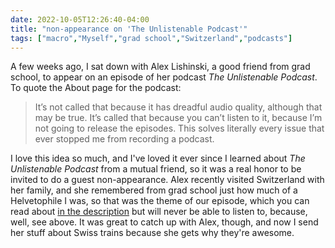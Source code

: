 ```yaml
---
date: 2022-10-05T12:26:40-04:00
title: "non-appearance on 'The Unlistenable Podcast'"
tags: ["macro","Myself","grad school","Switzerland","podcasts"]
---
```

A few weeks ago, I sat down with Alex Lishinski, a good friend from grad school, to appear on an episode of her podcast *The Unlistenable Podcast*. To quote the About page for the podcast:

> It’s not called that because it has dreadful audio quality, although that may be true. It’s called that because you can’t listen to it, because I’m not going to release the episodes. This solves literally every issue that ever stopped me from recording a podcast.

I love this idea so much, and I've loved it ever since I learned about *The Unlistenable Podcast* from a mutual friend, so it was a real honor to be invited to do a guest non-appearance. Alex recently visited Switzerland with her family, and she remembered from grad school just how much of a Helvetophile I was, so that was the theme of our episode, which you can read about [in the description](https://unlistenablepodcast.com/blog/2022-10-04-spencer/) but will never be able to listen to, because, well, see above. It was great to catch up with Alex, though, and now I send her stuff about Swiss trains because she gets why they're awesome.